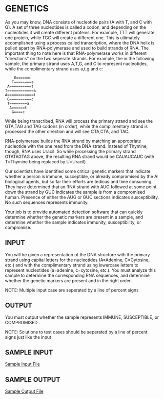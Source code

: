 <!-- RATING: HARD -->
<!-- NAME: GENETICS -->
<!-- GENERATOR: generate.pl -->
# GENETICS

As you may know, DNA consists of nucleotide pairs (A with T, and C with G). A set of three nucleotides is called a codon, and depending on the nucleotides it will create different proteins. For example, TTT will generate one protein, while TGC will create a different one. This is ultimately accomplished using a process called transcription, where the DNA helix is pulled apart by RNA-polymerase and used to build strands of RNA. The important thing to note here is that RNA-polymerase works in different "directions" on the two seperate strands. For example, the in the following sample, the primary strand uses A,T,G, and C to represent nucleotides, while the complimentary strand uses a,t,g and c:

	    G======c  
	   T========a 
	 A==========t 
	T============a
	A============t
	 G==========c 
	 T========a   
	  A======t    
	   G====c    
   
While being transcribed, RNA will process the primary strand and see the GTA,TAG and TAG codons (in order), while the complimentary strand is processed the other direction and will see CTA,CTA, and TAC. 

RNA-polymerase builds the RNA strand by matching an appropriate nucleotide with the one read from the DNA strand. Instead of Thymine, though, RNA uses Uracil. So while processing the primary strand GTATAGTAG above, the resulting RNA strand would be CAUAUCAUC (with T=Thymine being replaced by U=Uracil).

Our scientists have identified some critical genetic markers that indicate whether a person is immune, susceptible, or already compromised by the AI biological agents, but so far their efforts are tedious and time consuming. They have determined that an RNA strand with AUG followed at some point down the strand by GUC indicates the sample is from a compromised human. Presence of either the AUG or GUC sections indicates susceptibility. No such sequences represents immunity.

Your job is to provide automated detection software that can quickly determine whether the genetic markers are present in a sample, and determine whether the sample indicates immunity, susceptibility, or compromise. 

## INPUT
You will be given a representation of the DNA structure with the primary strand using capital letters for the nucleotides (A=Adenine, C=Cytosine, etc.) and with the complimentary strand using lowercase letters to represent nucleotides (a=adenine, c=cytosine, etc.). You must analyze this sample to determine the corresponding RNA sequences, and determine whether the genetic markers are present and in the right order.

NOTE: Multiple input case are seperated by a line of percent signs

## OUTPUT
You must output whether the sample represents IMMUNE, SUSCEPTIBLE, or COMPROMISED .

NOTE: Solutions to test cases should be seperated by a line of percent signs just like the input

## SAMPLE INPUT
<a target=new href='/include/genetics-hard-input.txt'>Sample Input File</a>
## SAMPLE OUTPUT
<a target=new href='/include/genetics-hard-output.txt'>Sample Output File</a>
